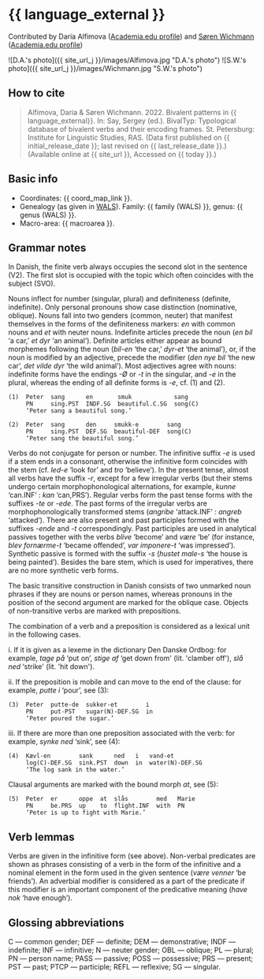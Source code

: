 # {{ language_external }}
Contributed by Daria Alfimova ([Academia.edu profile](https://spbu.academia.edu/DariaAlfimova)) and [Søren Wichmann](https://soerenwichmann.com/) ([Academia.edu profile](https://leidenuni.academia.edu/S%C3%B8renWichmann))

![D.A.'s photo]({{ site_url_j }}/images/Alfimova.jpg "D.A.'s photo") ![S.W.'s photo]({{ site_url_j }}/images/Wichmann.jpg "S.W.'s photo")

## How to cite
> Alfimova, Daria & Søren Wichmann. 2022. Bivalent patterns in {{ language_external}}. 
> In: Say, Sergey (ed.). BivalTyp: Typological database of bivalent verbs and their encoding frames. 
> St. Petersburg: Institute for Linguistic Studies, RAS. 
> (Data first published on {{ initial_release_date }}; 
> last revised on {{ last_release_date }}.) (Available online at {{ site_url }}, 
> Accessed on {{ today }}.)

## Basic info
- Coordinates: {{ coord_map_link }}.
- Genealogy (as given in [WALS](https://wals.info/)). Family: {{ family (WALS) }}, genus: {{ genus (WALS) }}.
- Macro-area: {{ macroarea }}.

## Grammar notes

In Danish, the finite verb always occupies the second slot in the sentence (V2). The first slot is occupied with the topic which often coincides with the subject (SVO).

Nouns inflect for number (singular, plural) and definiteness (definite, indefinite). Only personal pronouns show case distinction (nominative, oblique). Nouns fall into two genders (common, neuter) that manifest themselves in the forms of the definiteness markers: *en* with common nouns and *et* with neuter nouns. Indefinite articles precede the noun (*en bil* ‘a car,’ *et dyr* ‘an animal’). Definite articles either appear as bound morphemes following the noun (*bil-en* ‘the car,’ *dyr-et* ‘the animal’), or, if the noun is modified by an adjective, precede the modifier (*den nye bil* ‘the new car’, *det vilde dyr* ‘the wild animal’). Most adjectives agree with nouns: indefinite forms have the endings *-Ø* or *-t* in the singular, and *-e* in the plural, whereas the ending of all definite forms is *-e*, cf. (1) and (2).

```
(1)  Peter  sang      en       smuk            sang
     PN     sing.PST  INDF.SG  beautiful.C.SG  song(C)
     ‘Peter sang a beautiful song.’

(2)  Peter  sang      den     smukk-e        sang
     PN     sing.PST  DEF.SG  beautiful-DEF  song(C)
     ‘Peter sang the beautiful song.’

```

Verbs do not conjugate for person or number. The infinitive suffix *-e* is used if a stem ends in a consonant, otherwise the infinitive form coincides with the stem (cf. *led-e* ‘look for’ and *tro* ‘believe’). In the present tense, almost all verbs have the suffix *-r*, except for a few irregular verbs (but their stems undergo certain morphophonological alternations, for example, *kunne* ‘can.INF’ : *kan* ‘can,PRS’). Regular verbs form the past tense forms with the suffixes *-te* or *-ede*. The past forms of the irregular verbs are morphophonologically transformed stems (*angribe* ‘attack.INF’ : *angreb* ‘attacked’). There are also present and past participles formed with the suffixes *-ende* and *-t* correspondingly. Past participles are used in analytical passives together with the verbs *blive* ‘become’ and *være* ‘be’ (for instance, *blev fornærme-t* ‘became offended’, *var imponere-t* ‘was impressed’). Synthetic passive is formed with the suffix *-s* (*hustet male-s* ‘the house is being painted’). Besides the bare stem, which is used for imperatives, there are no more synthetic verb forms. 

The basic transitive construction in Danish consists of two unmarked noun phrases if they are nouns or person names, whereas pronouns in the position of the second argument are marked for the oblique case. Objects of non-transitive verbs are marked with prepositions. 

The combination of a verb and a preposition is considered as a lexical unit in the following cases.

i.	If it is given as a lexeme in the dictionary Den Danske Ordbog: for example, *tage på* ‘put on’, *stige af* ‘get down from' (lit. 'clamber off'), *slå ned* ‘strike' (lit. 'hit down').

ii.	If the preposition is mobile and can move to the end of the clause: for example, *putte i* ‘pour’, see (3):

```
(3)  Peter  putte-de  sukker-et        i
     PN     put-PST   sugar(N)-DEF.SG  in
     ‘Peter poured the sugar.’

```

iii.	If there are more than one preposition associated with the verb: for example, *synke ned* ‘sink’, see (4):

```
(4)  Kævl-en        sank      ned   i   vand-et
     log(C)-DEF.SG  sink.PST  down  in  water(N)-DEF.SG
     ‘The log sank in the water.’

```

Clausal arguments are marked with the bound morph *at*, see (5):

```
(5)  Peter  er      oppe  at  slås        med   Marie
     PN     be.PRS  up    to  flight.INF  with  PN
     ‘Peter is up to fight with Marie.’

```

## Verb lemmas

Verbs are given in the infinitive form (see above). Non-verbal predicates are shown as phrases consisting of a verb in the form of the infinitive and a nominal element in the form used in the given sentence (*være venner* ‘be friends’). An adverbial modifier is considered as a part of the predicate if this modifier is an important component of the predicative meaning (*have nok* ‘have enough’).

## Glossing abbreviations

C — common gender; DEF — definite; DEM — demonstrative; INDF — indefinite; INF — infinitive; N — neuter gender; OBL — oblique; PL — plural; PN — person name; PASS — passive; POSS — possessive; PRS — present; PST — past; PTCP — participle; REFL — reflexive; SG — singular. 
